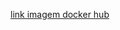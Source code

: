 [link imagem docker hub](https://hub.docker.com/repository/docker/anvasconcelos/conversao-distancia/general)